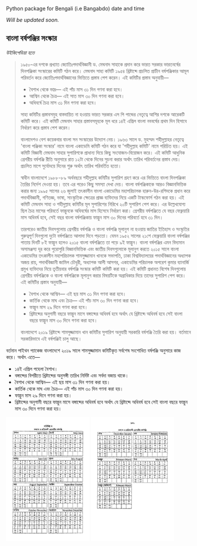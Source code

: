 
Python package for Bengali (i.e Bangabdo) date and time 

*Will be updated soon.*



## বাংলা বর্ষপঞ্জির সংস্কার
_উইকিপেডিয়া হতে_
> ১৯৫০-এর দশকে প্রখ্যাত জ্যোতিঃপদার্থবিজ্ঞানী ড. মেঘনাদ সাহাকে প্রদান করে ভারত সরকার ভারতবর্ষের দিনপঞ্জিকা সংস্কারের কমিটি গঠন করে। মেঘনাদ সাহা কমিটি ১৯৫৪ খ্রিষ্টাব্দে প্রচলিত প্রাচীন বর্ষপঞ্জিকার আমূল পরিবর্তন করে জ্যোতিঃপদার্থবিজ্ঞানের ভিত্তিতে প্রস্তাব পেশ করেন। এই কমিটির প্রস্তাব অনুযায়ী—
> 
> - বৈশাখ থেকে ভাদ্র— এই পাঁচ মাস ৩১ দিন গণনা করা হবে।
> - আশ্বিন থেকে চৈত্র— এই সাত মাস ৩০ দিন গণনা করা হবে।
> - অধিবর্ষে চৈত্র মাস ৩১ দিন গণনা করা হবে।
> 
> সাহা কমিটির প্রস্তাবসমুহ বাস্তবায়িত না হওয়ায় ভারত সরকার এস পি পান্ডের নেতৃত্বে আশির দশকে আরেকটি কমিটি করে। এই কমিটি মেঘনাদ সাহার প্রস্তাবসমূহকে মূল ধরে ১৪ই এপ্রিল বাংলা নববর্ষের প্রথম দিন হিসাবে নির্ধারণ করে প্রস্তাব পেশ করেন।
>
>বাংলাদেশও বেশ কয়েকবার বাংলা সন সংস্কারের উদ্যোগ নেয়। ১৯৬৩ সালে ড. মুহম্মদ শহীদুল্লাহর নেতৃত্বে 'বাংলা পঞ্জিকা সংস্কার' নামে বাংলা একাডেমি কমিটি গঠন করে যা 'শহীদুল্লাহ কমিটি' নামে পরিচিত হয়। এই কমিটি বিজ্ঞানী মেঘনাদ সাহার সুপারিশকে প্রাধান্য দিয়ে কিছু সংযোজন-বিয়োজন করে। এই কমিটি আধুনিক গ্রেগরীয় বর্ষপঞ্জি রীতি অনুসারে রাত ১২টা থেকে দিনের সুচনা করার অর্থাৎ তারিখ পরিবর্তনের প্রস্তাব দেয়। প্রচলিত মাপে সুর্যোদয়ে দিনের শুরু অর্থাৎ তারিখ পরিবর্তিত হতো।
>
> স্বাধীন বাংলাদেশে ১৯৮৮-৮৯ অর্থবছরে শহীদুল্লাহ কমিটির সুপারিশ গ্রহণ করে এর ভিত্তিতে বাংলা দিনপঞ্জিকা তৈরির নির্দেশ দেওয়া হয়। তবে এর পরেও কিছু সমস্যা দেখা দেয়। বাংলা বর্ষপঞ্জিকাকে আরও বিজ্ঞানভিত্তিক করার জন্য ১৯৯৫ সালের ২৬ জুলাই তৎকালীন বাংলা একাডেমির মহাপরিচালক হারুন-উর-রশিদকে প্রধান করে পদার্থবিজ্ঞানী, গণিতজ্ঞ, ভাষা, সাংস্কৃতিক ক্ষেত্রের প্রাজ্ঞ ব্যক্তিদের নিয়ে একটি টাস্কফোর্স গঠন করা হয়। এই কমিটি মেঘনাদ সাহা ও শহীদুল্লাহ কমিটির মূল সুপারিশের নিরিখে ২০টি সুপারিশ পেশ করে। এর উল্লেখযোগ্য ছিল চৈত্র মাসের পরিবর্তে ফাল্গুনকে অধিবর্ষের মাস হিসেবে নির্ধারণ করা। গ্রেগরীয় বর্ষপঞ্জিতে যে বছর ফেব্রুয়ারি মাস অধিবর্ষ হবে, সেই বছর বাংলা বর্ষপঞ্জিকায় ফাল্গুন মাস ৩০ দিনের পরিবর্তে হবে ৩১ দিন।
>
> তারপরেও জাতীয় দিবসগুলোয় গ্রেগরীয় বর্ষপঞ্জি ও বাংলা বর্ষপঞ্জি মূলানুগ না হওয়ায় জাতির ইতিহাস ও সংস্কৃতির গুরুত্বপূর্ণ দিনগুলো দুটো বর্ষপঞ্জিতে আলাদা দিনে পড়তো। যেমন ১৯৫২ সালের ২১শে ফেব্রুয়ারি বাংলা বর্ষপঞ্জির পাতায় দিনটি ৮ই ফাল্গুন হলেও ২০১৫ বাংলা বর্ষপঞ্জিতে তা পড়ে ৯ই ফাল্গুন। বাংলা বর্ষপঞ্জির এমন বিদ্যমান অসামঞ্জস্য দূর করে পুরোপুরি বিজ্ঞানভিত্তিক এবং জাতীয় দিবসগুলোকে মূলানুগ করতে ২০১৫ সালে বাংলা একাডেমির তৎকালীন মহাপরিচালক শামসুজ্জামান খানকে সভাপতি, ঢাকা বিশ্ববিদ্যালয়ের পদার্থবিজ্ঞানের অধ্যাপক অজয় রায়, পদার্থবিজ্ঞানী জামিল চৌধুরী, অধ্যাপক আলী আসগর, একাডেমির পরিচালক অপরেশ কুমার ব্যানার্জি প্রমুখ ব্যক্তিদের নিয়ে তৃতীয়বার বর্ষপঞ্জি সংস্কার কমিটি কমিটি করা হয়। এই কমিটি প্রধানত বিশেষ দিনগুলোয় গ্রেগরীয় বর্ষপঞ্জিকে ও বাংলা বর্ষপঞ্জিকে মূলানুগ করার বিষয়টিকে অগ্রাধিকার দিয়ে তাদের সুপারিশ পেশ করে। এই কমিটির প্রস্তাব অনুযায়ী—
>
> - বৈশাখ থেকে আশ্বিন— এই ছয় মাস ৩১ দিন গণনা করা হবে।
> - কার্তিক থেকে মাঘ এবং চৈত্র— এই পাঁচ মাস ৩০ দিন গণনা করা হবে।
> - ফাল্গুন মাস ২৯ দিনে গণনা করা হবে।
> - খ্রিষ্টাব্দের অনুগামী বছরে ফাল্গুন মাসে বঙ্গাব্দের অধিবর্ষ হবে অর্থাৎ যে খ্রিষ্টাব্দে অধিবর্ষ হবে সেই বাংলা বছরে ফাল্গুন মাস ৩০ দিনে গণনা করা হবে।
>
> বাংলাদেশে ২০১৯ খ্রিষ্টাব্দে শামসুজ্জামান খান কমিটির সুপারিশ অনুযায়ী সরকারি বর্ষপঞ্জি তৈরি করা হয়। বর্তমানে সরকারিভাবে এই বর্ষপঞ্জিই চালু আছে।

বর্তমান পাইথন প্যাকেজ বাংলাদেশে ২০১৯ সালে শামসুজ্জামান কমিটিকৃত সর্বশেষ সংশোধিত বর্ষপঞ্জি অনুসারে কাজ করে। অর্থাৎ এতে‍—
 - ১৪ই এপ্রিল পহেলা বৈশাখ।
 - বঙ্গাব্দের বিপরীতে খ্রিষ্টাব্দের অনুসঙ্গী তারিখ নির্দিষ্ট এবং সর্বদা বজায় থাকে।
 - বৈশাখ থেকে আশ্বিন— এই ছয় মাস ৩১ দিন গণনা করা হয়।
 - কার্তিক থেকে মাঘ এবং চৈত্র— এই পাঁচ মাস ৩০ দিন গণনা করা হয়।
 - ফাল্গুন মাস ২৯ দিনে গণনা করা হয়।
 - খ্রিষ্টাব্দের অনুগামী বছরে ফাল্গুন মাসে বঙ্গাব্দের অধিবর্ষ হবে অর্থাৎ যে খ্রিষ্টাব্দে অধিবর্ষ হবে সেই বাংলা বছরে ফাল্গুন মাস ৩০ দিনে গণনা করা হয়।




<img src="doc/Bangla-Academy-Adhunik-Bangla-Obhidhan-Porishisto-Calendar-1.jpg" alt="বঙ্গাব্দ ও প্রতিসঙ্গী গ্রেগরীয় বর্ষপঞ্জি" width="45%"/> <img src="doc/Bangla-Academy-Adhunik-Bangla-Obhidhan-Porishisto-Calendar-2.jpg" alt="বঙ্গাব্দ ও প্রতিসঙ্গী গ্রেগরীয় বর্ষপঞ্জি" width="45%"/>


